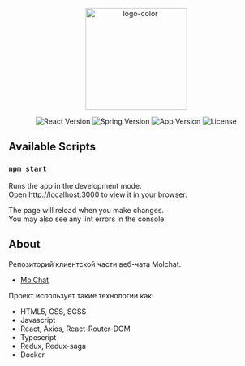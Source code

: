 <p align="center">
      <img src="https://i.ibb.co/z4DS2KG/logo-color.png" alt="logo-color" width="200">
</p>
<p align="center">
   <img src="https://img.shields.io/badge/React%20ver-16.7-informational" alt="React Version">
   <img src="https://img.shields.io/badge/Spring%20ver-3.1.0-informational" alt="Spring Version">
   <img src="https://img.shields.io/badge/App%20ver-0.1-blueviolet" alt="App Version">
   <img src="https://img.shields.io/badge/license-Apache%202.0-green" alt="License">
</p>

## Available Scripts
### `npm start`

Runs the app in the development mode.\
Open [http://localhost:3000](http://localhost:3000) to view it in your browser.

The page will reload when you make changes.\
You may also see any lint errors in the console.

## About
Репозиторий клиентской части веб-чата Molchat.
- [MolChat](https://github.com/ArkhamX2/web-chat)

Проект использует такие технологии как:
- HTML5, CSS, SCSS
- Javascript
- React, Axios, React-Router-DOM
- Typescript
- Redux, Redux-saga
- Docker
